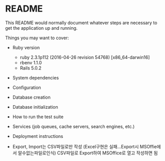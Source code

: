 # README

This README would normally document whatever steps are necessary to get the
application up and running.

Things you may want to cover:

* Ruby version
  - ruby 2.3.1p112 (2016-04-26 revision 54768) [x86_64-darwin16]
  - rbenv 1.1.0
  - Rails 5.0.2

* System dependencies

* Configuration

* Database creation

* Database initialization

* How to run the test suite

* Services (job queues, cache servers, search engines, etc.)

* Deployment instructions

* Export, Import는 CSV파일로만 작성 (Excel구현은 실패...Export시 MSOffie에서 알수없는파일로인식)
  CSV파일로 Export하여 MSOffice로 열고 작성하면 됨
